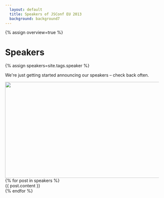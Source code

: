 ```yaml
---
  layout: default
  title: Speakers of JSConf EU 2013
  background: background7
---
```


{% assign overview=true %}
<h1>Speakers</h1>
{% assign speakers=site.tags.speaker %}
<p>We're just getting started announcing our speakers – check back often.</p>
<div class="embed_container">
  <img width="560" height="315" src="http://maps.googleapis.com/maps/api/staticmap?&amp;zoom=13&amp;size=601x368&amp;sensor=false&amp;markers=color:0xE10079{% for post in speakers %}%7C{% if post.from != "" %}{{ post.from | uri_escape }}{% endif %}{% endfor %}&amp;visual_refresh=1">
</div>
{% for post in speakers %}
  <article>
    {{ post.content }}
  </article>
{% endfor %}